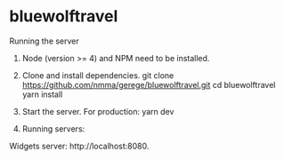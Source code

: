 # bluewolftravel

Running the server

1. Node (version >= 4) and NPM need to be installed.

2. Clone and install dependencies.
git clone https://github.com/nmma/gerege/bluewolftravel.git
cd bluewolftravel
yarn install

3. Start the server.
For production:
yarn dev

5. Running servers:

Widgets server: http://localhost:8080.